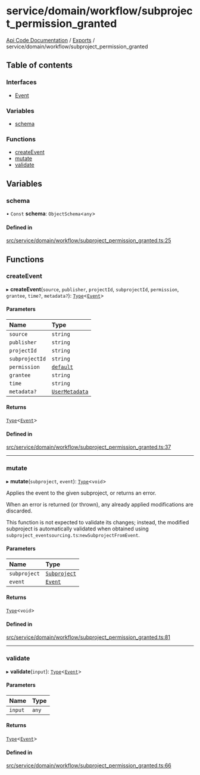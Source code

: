 # service/domain/workflow/subproject\_permission\_granted
 
[Api Code Documentation](../README.md) / [Exports](../modules.md) / service/domain/workflow/subproject\_permission\_granted

## Table of contents

### Interfaces

- [Event](../interfaces/service_domain_workflow_subproject_permission_granted.Event.md)

### Variables

- [schema](service_domain_workflow_subproject_permission_granted.md#schema)

### Functions

- [createEvent](service_domain_workflow_subproject_permission_granted.md#createevent)
- [mutate](service_domain_workflow_subproject_permission_granted.md#mutate)
- [validate](service_domain_workflow_subproject_permission_granted.md#validate)

## Variables

### schema

• `Const` **schema**: `ObjectSchema`\<`any`\>

#### Defined in

[src/service/domain/workflow/subproject_permission_granted.ts:25](https://github.com/openkfw/TruBudget/blob/d2b440c/api/src/service/domain/workflow/subproject_permission_granted.ts#L25)

## Functions

### createEvent

▸ **createEvent**(`source`, `publisher`, `projectId`, `subprojectId`, `permission`, `grantee`, `time?`, `metadata?`): [`Type`](result.md#type)\<[`Event`](../interfaces/service_domain_workflow_subproject_permission_granted.Event.md)\>

#### Parameters

| Name | Type |
| :------ | :------ |
| `source` | `string` |
| `publisher` | `string` |
| `projectId` | `string` |
| `subprojectId` | `string` |
| `permission` | [`default`](authz_intents.md#default) |
| `grantee` | `string` |
| `time` | `string` |
| `metadata?` | [`UserMetadata`](service_domain_metadata.md#usermetadata) |

#### Returns

[`Type`](result.md#type)\<[`Event`](../interfaces/service_domain_workflow_subproject_permission_granted.Event.md)\>

#### Defined in

[src/service/domain/workflow/subproject_permission_granted.ts:37](https://github.com/openkfw/TruBudget/blob/d2b440c/api/src/service/domain/workflow/subproject_permission_granted.ts#L37)

___

### mutate

▸ **mutate**(`subproject`, `event`): [`Type`](result.md#type)\<`void`\>

Applies the event to the given subproject, or returns an error.

When an error is returned (or thrown), any already applied modifications are
discarded.

This function is not expected to validate its changes; instead, the modified
subproject is automatically validated when obtained using
`subproject_eventsourcing.ts`:`newSubprojectFromEvent`.

#### Parameters

| Name | Type |
| :------ | :------ |
| `subproject` | [`Subproject`](../interfaces/service_domain_workflow_subproject.Subproject.md) |
| `event` | [`Event`](../interfaces/service_domain_workflow_subproject_permission_granted.Event.md) |

#### Returns

[`Type`](result.md#type)\<`void`\>

#### Defined in

[src/service/domain/workflow/subproject_permission_granted.ts:81](https://github.com/openkfw/TruBudget/blob/d2b440c/api/src/service/domain/workflow/subproject_permission_granted.ts#L81)

___

### validate

▸ **validate**(`input`): [`Type`](result.md#type)\<[`Event`](../interfaces/service_domain_workflow_subproject_permission_granted.Event.md)\>

#### Parameters

| Name | Type |
| :------ | :------ |
| `input` | `any` |

#### Returns

[`Type`](result.md#type)\<[`Event`](../interfaces/service_domain_workflow_subproject_permission_granted.Event.md)\>

#### Defined in

[src/service/domain/workflow/subproject_permission_granted.ts:66](https://github.com/openkfw/TruBudget/blob/d2b440c/api/src/service/domain/workflow/subproject_permission_granted.ts#L66)
